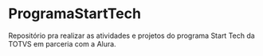 # ProgramaStartTech
Repositório pra realizar as atividades e projetos do programa Start Tech da TOTVS em parceria com a Alura.
